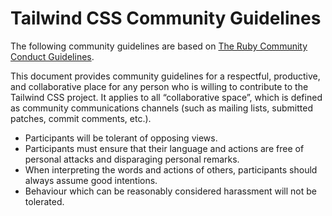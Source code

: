 # Tailwind CSS Community Guidelines

The following community guidelines are based on [The Ruby Community Conduct Guidelines](https://www.ruby-lang.org/en/conduct/).

This document provides community guidelines for a respectful, productive, and collaborative place for any person who is willing to contribute to the Tailwind CSS project. It applies to all “collaborative space”, which is defined as community communications channels (such as mailing lists, submitted patches, commit comments, etc.).

- Participants will be tolerant of opposing views.
- Participants must ensure that their language and actions are free of personal attacks and disparaging personal remarks.
- When interpreting the words and actions of others, participants should always assume good intentions.
- Behaviour which can be reasonably considered harassment will not be tolerated.
